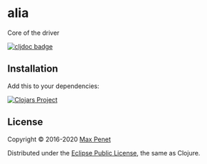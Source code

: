 # alia

Core of the driver

[![cljdoc badge](https://cljdoc.xyz/badge/cc.qbits/alia)](https://cljdoc.xyz/d/cc.qbits/alia/CURRENT)

## Installation

Add this to your dependencies:

[![Clojars Project](https://img.shields.io/clojars/v/cc.qbits/alia.svg)](https://clojars.org/cc.qbits/alia)

## License

Copyright © 2016-2020 [Max Penet](http://twitter.com/mpenet)

Distributed under the
[Eclipse Public License](http://www.eclipse.org/legal/epl-v10.html),
the same as Clojure.
